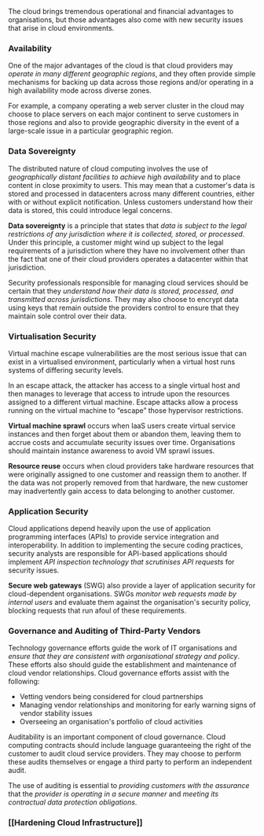 
The cloud brings tremendous operational and financial advantages to organisations, but those advantages also come with new security issues that arise in cloud  environments.

### Availability

One of the major advantages of the cloud is that cloud providers may *operate in many different geographic regions*, and they often provide simple mechanisms for backing up data across those regions and/or operating in a high availability mode across diverse zones. 

For example, a company operating a web server cluster in the cloud may choose to place servers on each major continent to serve customers in those regions and also to provide geographic diversity in the event of a large-scale issue in a particular geographic region.

### Data Sovereignty

The distributed nature of cloud computing involves the use of *geographically distant facilities to achieve high availability* and to place content in close proximity to users. This may mean that a customer's data is stored and processed in datacenters across many different countries, either with or without explicit notification. Unless customers understand how their data is stored, this could introduce legal concerns.

**Data sovereignty** is a principle that states that *data is subject to the legal restrictions of any jurisdiction where it is collected, stored, or processed*. Under this principle, a customer might wind up subject to the legal requirements of a jurisdiction where they have no involvement other than the fact that one of their cloud providers operates a datacenter within that jurisdiction.

Security professionals responsible for managing cloud services should be certain that they *understand how their data is stored, processed, and transmitted across jurisdictions*. They may also choose to encrypt data using keys that remain outside the providers control to ensure that they maintain sole control over their data.

### Virtualisation Security

Virtual machine escape vulnerabilities are the most serious issue that can exist in a virtualised environment, particularly when a virtual host runs systems of differing security levels.

In an escape attack, the attacker has access to a single virtual host and then manages to leverage that access to intrude upon the resources assigned to a different virtual machine. Escape attacks allow a process running on the virtual machine to “escape” those hypervisor restrictions.

**Virtual machine sprawl** occurs when IaaS users create virtual service instances and then forget about them or abandon them, leaving them to accrue costs and accumulate security issues over time. Organisations should maintain instance awareness to avoid VM sprawl issues.

**Resource reuse** occurs when cloud providers take hardware resources that were originally assigned to one customer and reassign them to another. If the data was not properly removed from that hardware, the new customer may inadvertently gain access to data belonging to another customer.

### Application Security

Cloud applications depend heavily upon the use of application programming interfaces (APIs) to provide service integration and interoperability. In addition to implementing the secure coding practices, security analysts are responsible for API-based applications should implement *API inspection technology that scrutinises API requests* for security issues.

**Secure web gateways** (SWG) also provide a layer of application security for cloud-dependent organisations. SWGs *monitor web requests made by internal users* and evaluate them against the organisation's security policy, blocking requests that run afoul of these requirements.

### Governance and Auditing of Third-Party Vendors

Technology governance efforts guide the work of IT organisations and *ensure that they are consistent with organisational strategy and policy*. These efforts also should guide the establishment and maintenance of cloud vendor relationships. Cloud governance efforts assist with the following:

- Vetting vendors being considered for cloud partnerships 
- Managing vendor relationships and monitoring for early warning signs of vendor stability issues
- Overseeing an organisation's portfolio of cloud activities

Auditability is an important component of cloud governance. Cloud computing contracts should include language guaranteeing the right of the customer to audit cloud service providers. They may choose to perform these audits themselves or engage a third party to perform an independent audit. 

The use of auditing is essential to *providing customers with the assurance* that the *provider is operating in a secure manner* and *meeting its contractual data protection obligations*.

### [[Hardening Cloud Infrastructure]]